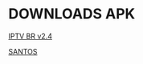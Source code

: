 # DOWNLOADS APK




[
IPTV BR v2.4
](https://www.googleapis.com/drive/v3/files/13PC9QfRpk43J8bzVttQg1jcTR4gktOZG?alt=media&key=AIzaSyCKN01YADpHeKX5_sO5KhC0XyYYiHQoV_c)


[SANTOS](https://api.whatsapp.com/send?phone=5585988885153&text=OL%C3%81%20SANTOS%2C%20GOSTARIA%20DEDIZER%20QUE%20...%20)









